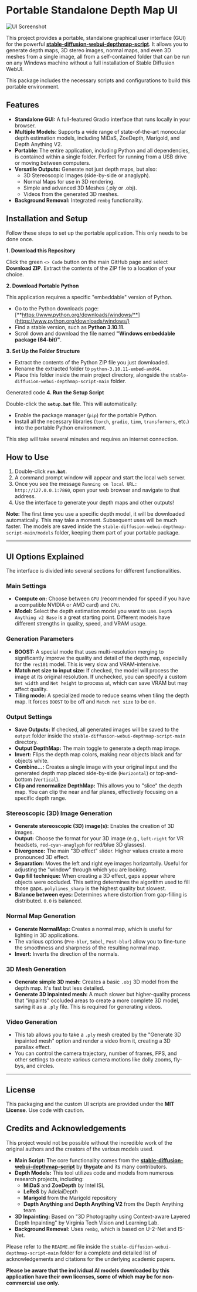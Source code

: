 # Portable Standalone Depth Map UI

![UI Screenshot](https://raw.githubusercontent.com/cyberhirsch/Depth_portable/main/screenshot/screenshot.png)

This project provides a portable, standalone graphical user interface (GUI) for the powerful **[stable-diffusion-webui-depthmap-script](https://github.com/thygate/stable-diffusion-webui-depthmap-script)**. It allows you to generate depth maps, 3D stereo images, normal maps, and even 3D meshes from a single image, all from a self-contained folder that can be run on any Windows machine without a full installation of Stable Diffusion WebUI.

This package includes the necessary scripts and configurations to build this portable environment.

## Features

*   **Standalone GUI:** A full-featured Gradio interface that runs locally in your browser.
*   **Multiple Models:** Supports a wide range of state-of-the-art monocular depth estimation models, including MiDaS, ZoeDepth, Marigold, and Depth Anything V2.
*   **Portable:** The entire application, including Python and all dependencies, is contained within a single folder. Perfect for running from a USB drive or moving between computers.
*   **Versatile Outputs:** Generate not just depth maps, but also:
    *   3D Stereoscopic Images (side-by-side or anaglyph).
    *   Normal Maps for use in 3D rendering.
    *   Simple and advanced 3D Meshes (.ply or .obj).
    *   Videos from the generated 3D meshes.
*   **Background Removal:** Integrated `rembg` functionality.

## Installation and Setup

Follow these steps to set up the portable application. This only needs to be done once.

**1. Download this Repository**

Click the green `<> Code` button on the main GitHub page and select **Download ZIP**. Extract the contents of the ZIP file to a location of your choice.

**2. Download Portable Python**

This application requires a specific "embeddable" version of Python.

*   Go to the Python downloads page: [**https://www.python.org/downloads/windows/**](https://www.python.org/downloads/windows/)
*   Find a stable version, such as **Python 3.10.11**.
*   Scroll down and download the file named **"Windows embeddable package (64-bit)"**.

**3. Set Up the Folder Structure**

*   Extract the contents of the Python ZIP file you just downloaded.
*   Rename the extracted folder to `python-3.10.11-embed-amd64`.
*   Place this folder inside the main project directory, alongside the `stable-diffusion-webui-depthmap-script-main` folder.


Generated code
**4. Run the Setup Script**

Double-click the **`setup.bat`** file. This will automatically:
*   Enable the package manager (`pip`) for the portable Python.
*   Install all the necessary libraries (`torch`, `gradio`, `timm`, `transformers`, etc.) into the portable Python environment.

This step will take several minutes and requires an internet connection.

## How to Use

1.  Double-click **`run.bat`**.
2.  A command prompt window will appear and start the local web server.
3.  Once you see the message `Running on local URL: http://127.0.0.1:7860`, open your web browser and navigate to that address.
4.  Use the interface to generate your depth maps and other outputs!

**Note:** The first time you use a specific depth model, it will be downloaded automatically. This may take a moment. Subsequent uses will be much faster. The models are saved inside the `stable-diffusion-webui-depthmap-script-main/models` folder, keeping them part of your portable package.

---

## UI Options Explained

The interface is divided into several sections for different functionalities.

### Main Settings

*   **Compute on:** Choose between `GPU` (recommended for speed if you have a compatible NVIDIA or AMD card) and `CPU`.
*   **Model:** Select the depth estimation model you want to use. `Depth Anything v2 Base` is a great starting point. Different models have different strengths in quality, speed, and VRAM usage.

### Generation Parameters

*   **BOOST:** A special mode that uses multi-resolution merging to significantly improve the quality and detail of the depth map, especially for the `res101` model. This is very slow and VRAM-intensive.
*   **Match net size to input size:** If checked, the model will process the image at its original resolution. If unchecked, you can specify a custom `Net width` and `Net height` to process at, which can save VRAM but may affect quality.
*   **Tiling mode:** A specialized mode to reduce seams when tiling the depth map. It forces `BOOST` to be off and `Match net size` to be on.

### Output Settings

*   **Save Outputs:** If checked, all generated images will be saved to the `output` folder inside the `stable-diffusion-webui-depthmap-script-main` directory.
*   **Output DepthMap:** The main toggle to generate a depth map image.
*   **Invert:** Flips the depth map colors, making near objects black and far objects white.
*   **Combine...:** Creates a single image with your original input and the generated depth map placed side-by-side (`Horizontal`) or top-and-bottom (`Vertical`).
*   **Clip and renormalize DepthMap:** This allows you to "slice" the depth map. You can clip the near and far planes, effectively focusing on a specific depth range.

### Stereoscopic (3D) Image Generation

*   **Generate stereoscopic (3D) image(s):** Enables the creation of 3D images.
*   **Output:** Choose the format for your 3D image (e.g., `left-right` for VR headsets, `red-cyan-anaglyph` for red/blue 3D glasses).
*   **Divergence:** The main "3D effect" slider. Higher values create a more pronounced 3D effect.
*   **Separation:** Moves the left and right eye images horizontally. Useful for adjusting the "window" through which you are looking.
*   **Gap fill technique:** When creating a 3D effect, gaps appear where objects were occluded. This setting determines the algorithm used to fill those gaps. `polylines_sharp` is the highest quality but slowest.
*   **Balance between eyes:** Determines where distortion from gap-filling is distributed. `0.0` is balanced.

### Normal Map Generation

*   **Generate NormalMap:** Creates a normal map, which is useful for lighting in 3D applications.
*   The various options (`Pre-blur`, `Sobel`, `Post-blur`) allow you to fine-tune the smoothness and sharpness of the resulting normal map.
*   **Invert:** Inverts the direction of the normals.

### 3D Mesh Generation

*   **Generate simple 3D mesh:** Creates a basic `.obj` 3D model from the depth map. It's fast but less detailed.
*   **Generate 3D inpainted mesh:** A much slower but higher-quality process that "inpaints" occluded areas to create a more complete 3D model, saving it as a `.ply` file. This is required for generating videos.

### Video Generation

*   This tab allows you to take a `.ply` mesh created by the "Generate 3D inpainted mesh" option and render a video from it, creating a 3D parallax effect.
*   You can control the camera trajectory, number of frames, FPS, and other settings to create various camera motions like dolly zooms, fly-bys, and circles.

---

## License

This packaging and the custom UI scripts are provided under the **MIT License**.
Use code with caution.

## Credits and Acknowledgements

This project would not be possible without the incredible work of the original authors and the creators of the various models used.

*   **Main Script:** The core functionality comes from the **[stable-diffusion-webui-depthmap-script](https://github.com/thygate/stable-diffusion-webui-depthmap-script)** by **thygate** and its many contributors.
*   **Depth Models:** This tool utilizes code and models from numerous research projects, including:
    *   **MiDaS** and **ZoeDepth** by Intel ISL
    *   **LeReS** by AdelaiDepth
    *   **Marigold** from the Marigold repository
    *   **Depth Anything** and **Depth Anything V2** from the Depth Anything team
*   **3D Inpainting:** Based on "3D Photography using Context-aware Layered Depth Inpainting" by Virginia Tech Vision and Learning Lab.
*   **Background Removal:** Uses `rembg`, which is based on U-2-Net and IS-Net.

Please refer to the `README.md` file inside the `stable-diffusion-webui-depthmap-script-main` folder for a complete and detailed list of acknowledgements and citations for the underlying academic papers.

**Please be aware that the individual AI models downloaded by this application have their own licenses, some of which may be for non-commercial use only.**
